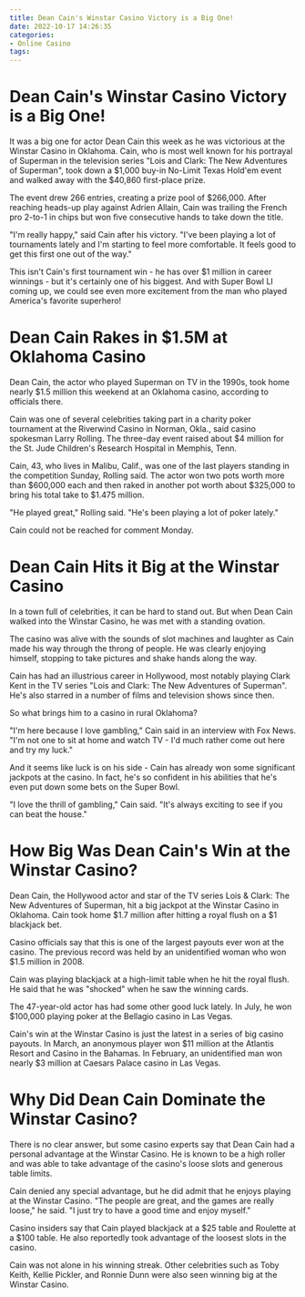 ```yaml
---
title: Dean Cain's Winstar Casino Victory is a Big One!
date: 2022-10-17 14:26:35
categories:
- Online Casino
tags:
---
```



#  Dean Cain's Winstar Casino Victory is a Big One!

It was a big one for actor Dean Cain this week as he was victorious at the Winstar Casino in Oklahoma. Cain, who is most well known for his portrayal of Superman in the television series "Lois and Clark: The New Adventures of Superman", took down a $1,000 buy-in No-Limit Texas Hold'em event and walked away with the $40,860 first-place prize.

The event drew 266 entries, creating a prize pool of $266,000. After reaching heads-up play against Adrien Allain, Cain was trailing the French pro 2-to-1 in chips but won five consecutive hands to take down the title.

"I'm really happy," said Cain after his victory. "I've been playing a lot of tournaments lately and I'm starting to feel more comfortable. It feels good to get this first one out of the way."

This isn't Cain's first tournament win - he has over $1 million in career winnings - but it's certainly one of his biggest. And with Super Bowl LI coming up, we could see even more excitement from the man who played America's favorite superhero!

#  Dean Cain Rakes in $1.5M at Oklahoma Casino

Dean Cain, the actor who played Superman on TV in the 1990s, took home nearly $1.5 million this weekend at an Oklahoma casino, according to officials there.

Cain was one of several celebrities taking part in a charity poker tournament at the Riverwind Casino in Norman, Okla., said casino spokesman Larry Rolling. The three-day event raised about $4 million for the St. Jude Children's Research Hospital in Memphis, Tenn.

Cain, 43, who lives in Malibu, Calif., was one of the last players standing in the competition Sunday, Rolling said. The actor won two pots worth more than $600,000 each and then raked in another pot worth about $325,000 to bring his total take to $1.475 million.

"He played great," Rolling said. "He's been playing a lot of poker lately."

Cain could not be reached for comment Monday.

#  Dean Cain Hits it Big at the Winstar Casino

In a town full of celebrities, it can be hard to stand out. But when Dean Cain walked into the Winstar Casino, he was met with a standing ovation.

The casino was alive with the sounds of slot machines and laughter as Cain made his way through the throng of people. He was clearly enjoying himself, stopping to take pictures and shake hands along the way.

Cain has had an illustrious career in Hollywood, most notably playing Clark Kent in the TV series "Lois and Clark: The New Adventures of Superman". He's also starred in a number of films and television shows since then.

So what brings him to a casino in rural Oklahoma?

"I'm here because I love gambling," Cain said in an interview with Fox News. "I'm not one to sit at home and watch TV - I'd much rather come out here and try my luck."

And it seems like luck is on his side - Cain has already won some significant jackpots at the casino. In fact, he's so confident in his abilities that he's even put down some bets on the Super Bowl.

"I love the thrill of gambling," Cain said. "It's always exciting to see if you can beat the house."

#  How Big Was Dean Cain's Win at the Winstar Casino?

Dean Cain, the Hollywood actor and star of the TV series Lois & Clark: The New Adventures of Superman, hit a big jackpot at the Winstar Casino in Oklahoma. Cain took home $1.7 million after hitting a royal flush on a $1 blackjack bet.

Casino officials say that this is one of the largest payouts ever won at the casino. The previous record was held by an unidentified woman who won $1.5 million in 2008.

Cain was playing blackjack at a high-limit table when he hit the royal flush. He said that he was "shocked" when he saw the winning cards.

The 47-year-old actor has had some other good luck lately. In July, he won $100,000 playing poker at the Bellagio casino in Las Vegas.

Cain's win at the Winstar Casino is just the latest in a series of big casino payouts. In March, an anonymous player won $11 million at the Atlantis Resort and Casino in the Bahamas. In February, an unidentified man won nearly $3 million at Caesars Palace casino in Las Vegas.

#  Why Did Dean Cain Dominate the Winstar Casino?

There is no clear answer, but some casino experts say that Dean Cain had a personal advantage at the Winstar Casino. He is known to be a high roller and was able to take advantage of the casino's loose slots and generous table limits.

Cain denied any special advantage, but he did admit that he enjoys playing at the Winstar Casino. "The people are great, and the games are really loose," he said. "I just try to have a good time and enjoy myself."

Casino insiders say that Cain played blackjack at a $25 table and Roulette at a $100 table. He also reportedly took advantage of the loosest slots in the casino.

Cain was not alone in his winning streak. Other celebrities such as Toby Keith, Kellie Pickler, and Ronnie Dunn were also seen winning big at the Winstar Casino.